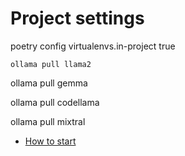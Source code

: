 # Project settings

poetry config virtualenvs.in-project true

```ollama pull llama2```

ollama pull gemma

ollama pull codellama

ollama pull mixtral

- [How to start](how_to_start.md)
